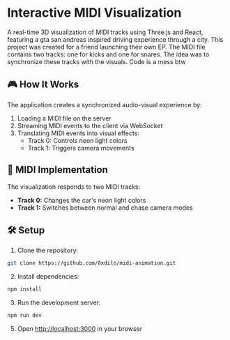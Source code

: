 # Interactive MIDI Visualization

A real-time 3D visualization of MIDI tracks using Three.js and React, featuring a gta san andreas inspired driving experience through a city.
This project was created for a friend launching their own EP. 
The MIDI file contains two tracks: one for kicks and one for snares. The idea was to synchronize these tracks with the visuals.
Code is a mess btw


## 🎮 How It Works

The application creates a synchronized audio-visual experience by:

1. Loading a MIDI file on the server
2. Streaming MIDI events to the client via WebSocket
3. Translating MIDI events into visual effects:
   - Track 0: Controls neon light colors
   - Track 1: Triggers camera movements

## 🎵 MIDI Implementation

The visualization responds to two MIDI tracks:
- **Track 0:** Changes the car's neon light colors
- **Track 1:** Switches between normal and chase camera modes

## 🛠 Setup

1. Clone the repository:
```bash
git clone https://github.com/0xdilo/midi-animation.git
```

2. Install dependencies:
```bash
npm install
```

3. Run the development server:
```bash
npm run dev
```

5. Open [http://localhost:3000](http://localhost:3000) in your browser
